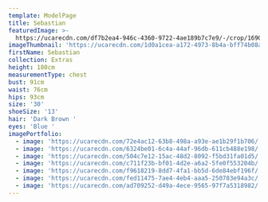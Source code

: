 ```yaml
---
template: ModelPage
title: Sebastian
featuredImage: >-
  https://ucarecdn.com/df7b2ea4-946c-4360-9722-4ae189b7c7e9/-/crop/1690x1292/0,92/-/preview/
imageThumbnail: 'https://ucarecdn.com/1d0a1cea-a172-4973-8b4a-bff74b08a2d4/'
firstName: Sebastian
collection: Extras
height: 180cm
measurementType: chest
bust: 91cm
waist: 76cm
hips: 93cm
size: '30'
shoeSize: '13'
hair: 'Dark Brown '
eyes: 'Blue '
imagePortfolio:
  - image: 'https://ucarecdn.com/72e4ac12-63b8-498a-a93e-ae1b29f1b706/'
  - image: 'https://ucarecdn.com/6324be01-6c4a-44af-96db-611cb488e198/'
  - image: 'https://ucarecdn.com/504c7e12-15ac-48d2-8092-f5bd31fa01d5/'
  - image: 'https://ucarecdn.com/c711f23b-bf01-4d2e-a6a2-5fe0f553204b/'
  - image: 'https://ucarecdn.com/f9618219-8dd7-4fa1-bb5d-6de84ebf196f/'
  - image: 'https://ucarecdn.com/fed11475-7ae4-4eb4-aaa5-250783e94a3c/'
  - image: 'https://ucarecdn.com/ad709252-d49a-4ece-9565-97f7a5318982/'
---
```


